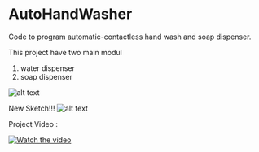 # AutoHandWasher
Code to program automatic-contactless hand wash and soap dispenser. 

This project have two main modul
1. water dispenser
2. soap dispenser

![alt text](https://i.imgur.com/mXj4H6s.jpg)

New Sketch!!!
![alt text](https://i.imgur.com/pT923dA.png)

Project Video :

[![Watch the video](https://img.youtube.com/vi/skwQ7AUATfo/0.jpg)](https://youtu.be/skwQ7AUATfo)
